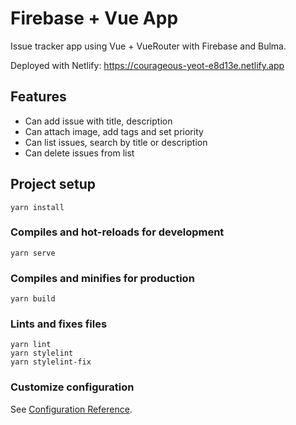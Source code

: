 # Firebase + Vue App

Issue tracker app using Vue + VueRouter with Firebase and Bulma.

Deployed with Netlify: 
https://courageous-yeot-e8d13e.netlify.app

## Features
 - Can add issue with title, description
 - Can attach image, add tags and set priority
 - Can list issues, search by title or description
 - Can delete issues from list

## Project setup
```
yarn install
```

### Compiles and hot-reloads for development
```
yarn serve
```

### Compiles and minifies for production
```
yarn build
```

### Lints and fixes files
```
yarn lint
yarn stylelint
yarn stylelint-fix
```

### Customize configuration
See [Configuration Reference](https://cli.vuejs.org/config/).
